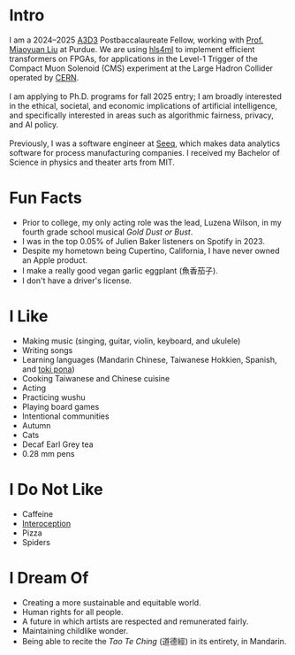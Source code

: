 # Intro

I am a 2024–2025 [A3D3](https://a3d3.ai/) Postbaccalaureate Fellow, working with [Prof. Miaoyuan Liu](https://mia.physics.purdue.edu/) at Purdue. We are using [hls4ml](https://github.com/fastmachinelearning/hls4ml) to implement efficient transformers on FPGAs, for applications in the Level-1 Trigger of the Compact Muon Solenoid (CMS) experiment at the Large Hadron Collider operated by [CERN](https://home.cern/).
<br />
<br />
I am applying to Ph.D. programs for fall 2025 entry; I am broadly interested in the ethical, societal, and economic implications of artificial intelligence, and specifically interested in areas such as algorithmic fairness, privacy, and AI policy.
<br />
<br />
Previously, I was a software engineer at [Seeq](https://www.seeq.com/), which makes data analytics software for process manufacturing companies. I received my Bachelor of Science in physics and theater arts from MIT.

# Fun Facts

- Prior to college, my only acting role was the lead, Luzena Wilson, in my fourth grade school musical *Gold Dust or Bust*.
- I was in the top 0.05% of Julien Baker listeners on Spotify in 2023.
- Despite my hometown being Cupertino, California, I have never owned an Apple product.
- I make a really good vegan garlic eggplant (魚香茄子).
- I don't have a driver's license.

# I Like

- Making music (singing, guitar, violin, keyboard, and ukulele)
- Writing songs
- Learning languages (Mandarin Chinese, Taiwanese Hokkien, Spanish, and [toki pona](https://tokipona.org/))
- Cooking Taiwanese and Chinese cuisine
- Acting
- Practicing wushu
- Playing board games
- Intentional communities
- Autumn
- Cats
- Decaf Earl Grey tea
- 0.28 mm pens

# I Do Not Like

- Caffeine
- [Interoception](https://en.wikipedia.org/wiki/Interoception)
- Pizza
- Spiders

# I Dream Of

- Creating a more sustainable and equitable world.
- Human rights for all people.
- A future in which artists are respected and remunerated fairly.
- Maintaining childlike wonder.
- Being able to recite the *Tao Te Ching* (道德經) in its entirety, in Mandarin.
